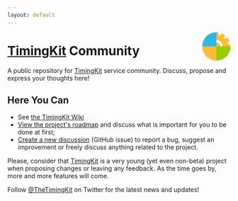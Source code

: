```yaml
---
layout: default
---
```


<img src="https://raw.githubusercontent.com/ZitRos/timingkit-community/master/misc/logo.png" width="64" align="right"/>

# [TimingKit](https://timingkit.tk) Community

A public repository for [TimingKit](https://timingkit.tk) service community. Discuss, propose and express your thoughts here!

Here You Can
------------

+ See [the TimingKit Wiki](../../wiki)
+ [View the project's roadmap](roadmap.md) and discuss what is important for you to be done at first;
+ [Create a new discussion](../../issues) (GitHub issue) to report a bug, suggest an improvement or freely discuss anything related to the project.

Please, consider that [TimingKit](https://timingkit.tk) is a very young (yet even non-beta) project when proposing changes or leaving any feedback. As the time goes by, more and more features will come.

Follow [@TheTimingKit](https://twitter.com/TheTimingKit) on Twitter for the latest news and updates!
